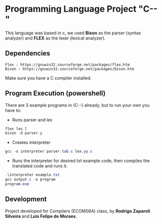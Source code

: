# Programming Language Project "C--"
This language was based in c, we used **Bison** as the parser (syntax analyzer) and **FLEX** as the lexer (lexical analyzer).

## Dependencies

```
Flex : https://gnuwin32.sourceforge.net/packages/flex.htm
Bison : https://gnuwin32.sourceforge.net/packages/bison.htm
```
Make sure you have a C compiler installed.

## Program Execution (powershell)

There are 3 example programs in (C--) already, but to run your own you have to:

 * Runs parser and lex
```powershell
flex lex.l
bison -d parser.y
```

 * Creates interpreter
```powershell
gcc -o interpreter parser.tab.c lex.yy.c
```
 * Runs the interpreter for desired txt example code, then compiles the translated code and runs it.
```powershell
.\interpreter example.txt
gcc output.c -o program
program.exe
```

## Development

Project developed for Compilers (ECOM06A) class, by **Rodrigo Zaparoli Silveira** and **Luis Felipe de Moraes**.
